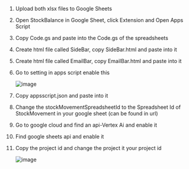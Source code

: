 1.  Upload both xlsx files to Google Sheets

2.  Open StockBalance in Google Sheet, click Extension and Open Apps Script

3.  Copy Code.gs and paste into the Code.gs of the spreadsheets

4.  Create html file called SideBar, copy SideBar.html and paste into it

5.  Create html file called EmailBar, copy EmailBar.html and paste into it

6.  Go to setting in apps script enable this

    ![image](https://github.com/user-attachments/assets/8f549ed3-e14d-456c-ae5c-95ed28a01b0b)

7.  Copy appsscript.json and paste into it

8.  Change the stockMovementSpreadsheetId to the Spreadsheet Id of StockMovement in your google sheet (can be found in url)

9.  Go to google cloud and find an api-Vertex Ai and enable it

10. Find google sheets api and enable it

11. Copy the project id and change the project it your project id

    ![image](https://github.com/user-attachments/assets/d600c956-6bb6-4888-8818-01c826da82bc)
